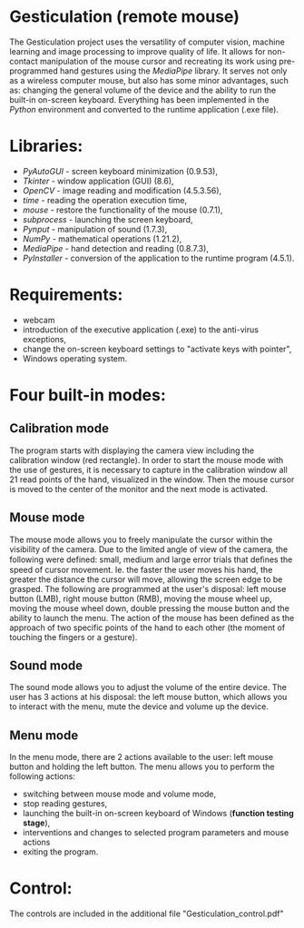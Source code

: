 # Gesticulation (remote mouse)
The Gesticulation project uses the versatility of computer vision, machine learning and image processing to improve quality of life.
It allows for non-contact manipulation of the mouse cursor and recreating its work using pre-programmed hand gestures using the *MediaPipe* library.
It serves not only as a wireless computer mouse, but also has some minor advantages, such as: changing the general volume of the device and the ability to run the built-in on-screen keyboard.
Everything has been implemented in the *Python* environment and converted to the runtime application (.exe file).

# Libraries:
- *PyAutoGUI* - screen keyboard minimization (0.9.53),
- *Tkinter* - window application (GUI) (8.6),
- *OpenCV* - image reading and modification (4.5.3.56),
- *time* - reading the operation execution time,
- *mouse* - restore the functionality of the mouse (0.7.1),
- *subprocess* - launching the screen keyboard,
- *Pynput* - manipulation of sound (1.7.3),
- *NumPy* - mathematical operations (1.21.2),
- *MediaPipe* - hand detection and reading (0.8.7.3),
- *PyInstaller* - conversion of the application to the runtime program (4.5.1).

# Requirements:
- webcam
- introduction of the executive application (.exe) to the anti-virus exceptions,
- change the on-screen keyboard settings to "activate keys with pointer",
- Windows operating system.

# Four built-in modes:
## Calibration mode
The program starts with displaying the camera view including the calibration window (red rectangle).
In order to start the mouse mode with the use of gestures, it is necessary to capture in the calibration window all 21 read points of the hand, visualized in the window.
Then the mouse cursor is moved to the center of the monitor and the next mode is activated.

## Mouse mode
The mouse mode allows you to freely manipulate the cursor within the visibility of the camera. Due to the limited angle of view of the camera,
the following were defined: small, medium and large error trials that deﬁnes the speed of cursor movement. Ie. the faster the user moves his hand,
the greater the distance the cursor will move, allowing the screen edge to be grasped. The following are programmed at the user's disposal: left mouse button (LMB),
right mouse button (RMB), moving the mouse wheel up, moving the mouse wheel down, double pressing the mouse button and the ability to launch the menu.
The action of the mouse has been defined as the approach of two specific points of the hand to each other (the moment of touching the fingers or a gesture).

## Sound mode
The sound mode allows you to adjust the volume of the entire device. The user has 3 actions at his disposal: the left mouse button,
which allows you to interact with the menu, mute the device and volume up the device.

## Menu mode
In the menu mode, there are 2 actions available to the user: left mouse button and holding the left button. The menu allows you to perform the following actions:
- switching between mouse mode and volume mode,
- stop reading gestures,
- launching the built-in on-screen keyboard of Windows (**function testing stage**),
- interventions and changes to selected program parameters and mouse actions
- exiting the program.

# Control:
The controls are included in the additional file "Gesticulation_control.pdf"
